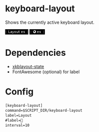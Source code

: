 # keyboard-layout
Shows the currently active keyboard layout.

![](keyboard-layout.png)
![](keyboard-layout-fa.png)

# Dependencies

* [xkblayout-state](https://github.com/nonpop/xkblayout-state)
* FontAwesome (optional) for label

# Config
```
[keyboard-layout]
command=$SCRIPT_DIR/keyboard-layout
label=Layout
#label=
interval=10
```
